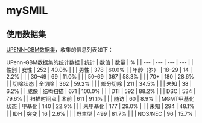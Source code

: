 # mySMIL

## 使用数据集

[UPENN-GBM数据集](https://www.ncbi.nlm.nih.gov/pmc/articles/PMC9338035/)，收集的信息列表如下：

UPenn-GBM数据集的统计数据
| 统计 | 数值 | 数量 | % |
| --- | --- | --- | --- |
| 性别 | 女性 | 252 | 40.0% |
|  | 男性 | 378 | 60.0% |
| 年龄（岁） | 18–29 | 14 | 2.2% |
|  | 30–49 | 69 | 11.0% |
|  | 50–69 | 367 | 58.3% |
|  | 70+ | 180 | 28.6% |
| 切除状态 | 全切除 | 362 | 59.2% |
|  | 部分切除 | 211 | 34.5% |
|  | 未知 | 38 | 6.2% |
| 成像 | 结构扫描 | 671 | 100.0% |
|  | DTI | 592 | 88.2% |
|  | DSC | 534 | 79.6% |
| 扫描时间点 | 术前 | 611 | 91.1% |
|  | 随访 | 60 | 8.9% |
| MGMT甲基化状态 | 甲基化 | 140 | 22.9% |
|  | 未甲基化 | 177 | 29.0% |
|  | 未知 | 294 | 48.1% |
| IDH | 突变 | 16 | 2.6% |
|  | 野生型 | 499 | 81.7% |
|  | NOS/NEC | 96 | 15.7% |
